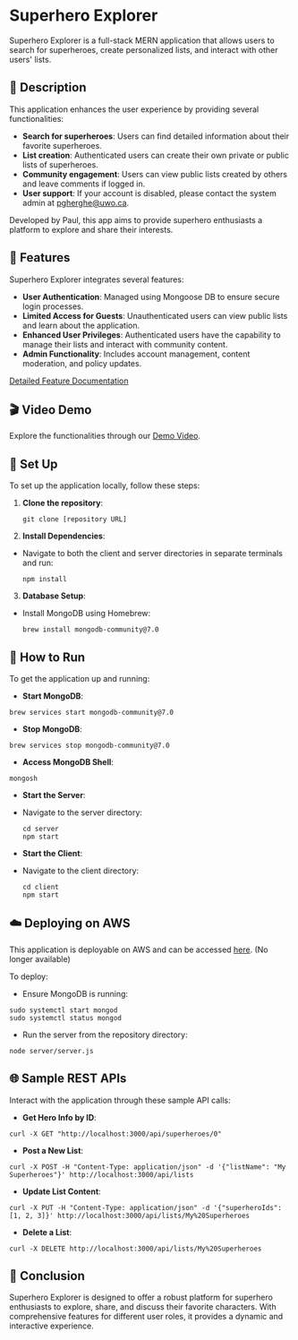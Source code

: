 # Superhero Explorer

Superhero Explorer is a full-stack MERN application that allows users to search for superheroes, create personalized lists, and interact with other users' lists.

## 📖 Description

This application enhances the user experience by providing several functionalities:
- **Search for superheroes**: Users can find detailed information about their favorite superheroes.
- **List creation**: Authenticated users can create their own private or public lists of superheroes.
- **Community engagement**: Users can view public lists created by others and leave comments if logged in.
- **User support**: If your account is disabled, please contact the system admin at pgherghe@uwo.ca.

Developed by Paul, this app aims to provide superhero enthusiasts a platform to explore and share their interests.

## 🌟 Features

Superhero Explorer integrates several features:
- **User Authentication**: Managed using Mongoose DB to ensure secure login processes.
- **Limited Access for Guests**: Unauthenticated users can view public lists and learn about the application.
- **Enhanced User Privileges**: Authenticated users have the capability to manage their lists and interact with community content.
- **Admin Functionality**: Includes account management, content moderation, and policy updates.

[Detailed Feature Documentation](https://docs.google.com/document/d/1fhDRT7xKokyC3EoO4ptJ-mVnVQqSMx6DJc0kZTpdB98/edit?usp=sharing)

## 🎬 Video Demo

Explore the functionalities through our [Demo Video](#).

## 🚀 Set Up

To set up the application locally, follow these steps:

1. **Clone the repository**:
    ```
    git clone [repository URL]
    ```
2. **Install Dependencies**:
- Navigate to both the client and server directories in separate terminals and run:
  ```
  npm install
  ```
3. **Database Setup**:
- Install MongoDB using Homebrew:
  ```
  brew install mongodb-community@7.0
  ```

## 🏃 How to Run

To get the application up and running:

- **Start MongoDB**:
```
brew services start mongodb-community@7.0
```
- **Stop MongoDB**:
```
brew services stop mongodb-community@7.0
```
- **Access MongoDB Shell**:
```
mongosh
```


- **Start the Server**:
- Navigate to the server directory:
  ```
  cd server
  npm start
  ```

- **Start the Client**:
- Navigate to the client directory:
  ```
  cd client
  npm start
  ```

## ☁️ Deploying on AWS

This application is deployable on AWS and can be accessed [here](http://ec2-3-81-216-61.compute-1.amazonaws.com:4000/). (No longer available)

To deploy: 
- Ensure MongoDB is running:
```
sudo systemctl start mongod
sudo systemctl status mongod
```

- Run the server from the repository directory:
```
node server/server.js
```

## 🌐 Sample REST APIs

Interact with the application through these sample API calls:

- **Get Hero Info by ID**:
```
curl -X GET "http://localhost:3000/api/superheroes/0"
```

- **Post a New List**:
```
curl -X POST -H "Content-Type: application/json" -d '{"listName": "My Superheroes"}' http://localhost:3000/api/lists
```

- **Update List Content**:
```
curl -X PUT -H "Content-Type: application/json" -d '{"superheroIds": [1, 2, 3]}' http://localhost:3000/api/lists/My%20Superheroes
```

- **Delete a List**:
```
curl -X DELETE http://localhost:3000/api/lists/My%20Superheroes
```


## 📘 Conclusion

Superhero Explorer is designed to offer a robust platform for superhero enthusiasts to explore, share, and discuss their favorite characters. With comprehensive features for different user roles, it provides a dynamic and interactive experience.

